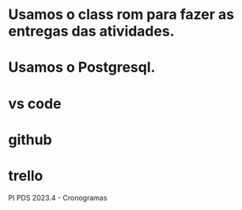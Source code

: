 # Usamos o class rom para fazer as entregas das atividades.
# Usamos o Postgresql.
# vs code
# github
# trello
PI PDS 2023.4 - Cronogramas
